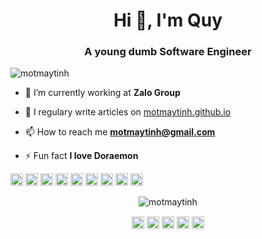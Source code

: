 <h1 align="center">Hi 👋, I'm Quy</h1>
<h3 align="center">A young dumb Software Engineer</h3>

<p align="left"> <img src="https://komarev.com/ghpvc/?username=motmaytinh" alt="motmaytinh" /> </p>

- 🔭 I’m currently working at **Zalo Group**

- 📝 I regulary write articles on [motmaytinh.github.io](https://motmaytinh.github.io)

- 📫 How to reach me **motmaytinh@gmail.com**

- ⚡ Fun fact **I love Doraemon**

<p align="left"><img src="https://devicons.github.io/devicon/devicon.git/icons/vuejs/vuejs-original-wordmark.svg" alt="vuejs" width="20" height="20"/> <img src="https://devicons.github.io/devicon/devicon.git/icons/css3/css3-original-wordmark.svg" alt="css3" width="20" height="20"/> <img src="https://devicons.github.io/devicon/devicon.git/icons/docker/docker-original-wordmark.svg" alt="docker" width="20" height="20"/> <img src="https://devicons.github.io/devicon/devicon.git/icons/go/go-original.svg" alt="go" width="20" height="20"/> <img src="https://devicons.github.io/devicon/devicon.git/icons/html5/html5-original-wordmark.svg" alt="html5" width="20" height="20"/> <img src="https://devicons.github.io/devicon/devicon.git/icons/java/java-original-wordmark.svg" alt="java" width="20" height="20"/> <img src="https://devicons.github.io/devicon/devicon.git/icons/javascript/javascript-original.svg" alt="javascript" width="20" height="20"/> <img src="https://devicons.github.io/devicon/devicon.git/icons/python/python-original-wordmark.svg" alt="python" width="20" height="20"/> <img src="https://devicons.github.io/devicon/devicon.git/icons/linux/linux-original.svg" alt="linux" width="20" height="20"/></p><p align="center"> <img src="https://github-readme-stats.vercel.app/api?username=motmaytinh&show_icons=true" alt="motmaytinh" /> </p>

<p align="center">
<a href="https://twitter.com/motmaytinh" target="blank"><img align="center" src="https://cdn.jsdelivr.net/npm/simple-icons@3.0.1/icons/twitter.svg" alt="motmaytinh" height="20" width="20" /></a>
<a href="https://linkedin.com/in/quytn" target="blank"><img align="center" src="https://cdn.jsdelivr.net/npm/simple-icons@3.0.1/icons/linkedin.svg" alt="quytn" height="20" width="20" /></a>
<a href="https://fb.com/motmaytinh" target="blank"><img align="center" src="https://cdn.jsdelivr.net/npm/simple-icons@3.0.1/icons/facebook.svg" alt="motmaytinh" height="20" width="20" /></a>
<a href="https://instagram.com/motmaytinh" target="blank"><img align="center" src="https://cdn.jsdelivr.net/npm/simple-icons@3.0.1/icons/instagram.svg" alt="motmaytinh" height="20" width="20" /></a>
<a href="https://www.youtube.com/c/motmaytinh" target="blank"><img align="center" src="https://cdn.jsdelivr.net/npm/simple-icons@3.0.1/icons/youtube.svg" alt="motmaytinh" height="20" width="20" /></a>
</p>
